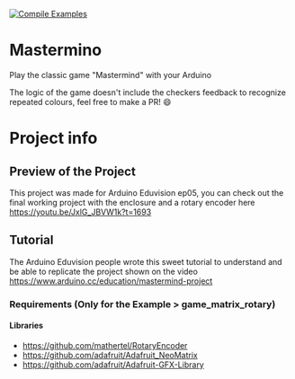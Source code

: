 [![Compile Examples](https://github.com/marqdevx/Mastermino/actions/workflows/compile.yml/badge.svg)](https://github.com/marqdevx/Mastermino/actions/workflows/compile.yml)

# Mastermino
Play the classic game "Mastermind" with your Arduino

The logic of the game doesn't include the checkers feedback to recognize repeated colours, feel free to make a PR! :smile:

# Project info

## Preview of the Project
This project was made for Arduino Eduvision ep05, you can check out the final working project with the enclosure and a rotary encoder here
https://youtu.be/JxlG_JBVW1k?t=1693

## Tutorial
The Arduino Eduvision people wrote this sweet tutorial to understand and be able to replicate the project shown on the video
https://www.arduino.cc/education/mastermind-project

### Requirements (Only for the Example > game_matrix_rotary)
#### Libraries 
* https://github.com/mathertel/RotaryEncoder
* https://github.com/adafruit/Adafruit_NeoMatrix
* https://github.com/adafruit/Adafruit-GFX-Library